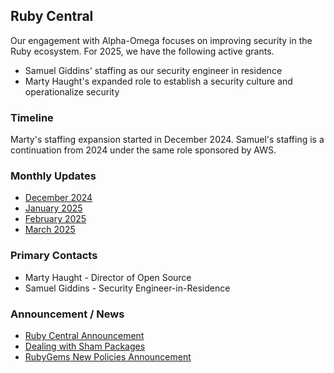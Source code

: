 ## Ruby Central

Our engagement with Alpha-Omega focuses on improving security in the Ruby ecosystem.  For 2025, we have the following active grants.

* Samuel Giddins' staffing as our security engineer in residence
* Marty Haught's expanded role to establish a security culture and operationalize security

### Timeline

Marty's staffing expansion started in December 2024. Samuel's staffing is a continuation from 2024 under the same role sponsored by AWS.

### Monthly Updates

* [December 2024](../../2024/RubyCentral/update-2024-12.md)
* [January 2025](update-2025-01.md)
* [February 2025](update-2025-02.md)
* [March 2025](update-2025-03.md)



### Primary Contacts

* Marty Haught - Director of Open Source
* Samuel Giddins - Security Engineer-in-Residence

### Announcement / News

* [Ruby Central Announcement](https://rubycentral.org/news/alpha-omega-supports-ruby-centrals-expansion-of-open-source-leadership-security/)
* [Dealing with Sham Packages](https://blog.rubygems.org/2025/02/20/dealing-with-sham-packages.html)
* [RubyGems New Policies Announcement](https://rubycentral.org/news/introducing-new-policies-to-support-the-growth-of-rubygems/)
